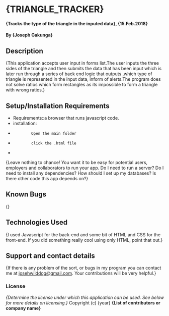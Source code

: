 # {TRIANGLE_TRACKER}
#### {Tracks the type of the triangle in the inputed data}, {15.Feb.2018}
#### By **{Joseph Gakunga}**
## Description
{This application accepts user input in forms list.The user inputs the three sides of the triangle and then submits the data that has been input which is later run through a series of back end logic that outputs ,which type of triangle is represented in the input data, inform of alerts.The program does not solve ratios which form rectangles as its impossible to form a triangle with wrong ratios.}
## Setup/Installation Requirements
* Requirements::a browser that runs javascript code.
* installation:
*             Open the main folder
*             click the .html file
*
{Leave nothing to chance! You want it to be easy for potential users, employers and collaborators to run your app. Do I need to run a server? Do I need to install any dependencies? How should I set up my databases? Is there other code this app depends on?}
## Known Bugs
{}
## Technologies Used
{I used Javascript for the back-end and some bit of HTML and CSS for the front-end. If you did something really cool using only HTML, point that out.}
## Support and contact details
{If there is any problem of the sort, or bugs in my program you can contact me at josehwilddog@gmail.com. Your contributions will be very helpful.}
### License
*{Determine the license under which this application can be used.  See below for more details on licensing.}*
Copyright (c) {year} **{List of contributors or company name}**
